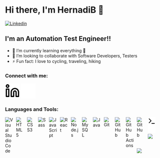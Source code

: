 # Hi there, I'm HernadiB 👋 

[![Linkedin](https://img.shields.io/website?label=Linkedin&style=for-the-badge&url=https%3A%2F%2FLinkedin.com)](https://www.linkedin.com/in/hern%C3%A1di-barnab%C3%A1s-3646a6238/)



## I'm an Automation Test Engineer!!

- 🌱 I’m currently learning everything 🤣
- 👯 I’m looking to collaborate with Software Developers, Testers
- ⚡ Fun fact: I love to cycling, traveling, hiking

### Connect with me:

[![website](./img/linkedin-light.svg)](https://www.linkedin.com/in/hern%C3%A1di-barnab%C3%A1s-3646a6238/#gh-light-mode-only)
[![website](./img/linkedin-dark.svg)](https://www.linkedin.com/in/hern%C3%A1di-barnab%C3%A1s-3646a6238/#gh-dark-mode-only)

### Languages and Tools:

[<img align="left" alt="Visual Studio Code" width="26px" src="https://cdn.jsdelivr.net/gh/devicons/devicon/icons/vscode/vscode-original.svg" style="padding-right:10px;" />][webdevplaylist]
[<img align="left" alt="HTML5" width="26px" src="https://cdn.jsdelivr.net/gh/devicons/devicon/icons/html5/html5-original.svg" style="padding-right:10px;" />][webdevplaylist]
[<img align="left" alt="CSS3" width="26px" src="https://cdn.jsdelivr.net/gh/devicons/devicon/icons/css3/css3-original.svg" style="padding-right:10px;" />][cssplaylist]
[<img align="left" alt="Sass" width="26px" src="https://cdn.jsdelivr.net/gh/devicons/devicon/icons/sass/sass-original.svg" style="padding-right:10px;" />][cssplaylist]
[<img align="left" alt="JavaScript" width="26px" src="https://cdn.jsdelivr.net/gh/devicons/devicon/icons/javascript/javascript-original.svg" style="padding-right:10px;" />][jsplaylist]
[<img align="left" alt="React" width="26px" src="https://cdn.jsdelivr.net/gh/devicons/devicon/icons/react/react-original.svg" style="padding-right:10px;" />][reactplaylist]
[<img align="left" alt="Node.js" width="26px" src="https://cdn.jsdelivr.net/gh/devicons/devicon/icons/nodejs/nodejs-original.svg" style="padding-right:10px;" />][webdevplaylist]
[<img align="left" alt="MySQL" width="26px" src="https://cdn.jsdelivr.net/gh/devicons/devicon/icons/mysql/mysql-original.svg" style="padding-right:10px;" />][webdevplaylist]
[<img align="left" alt="Java" width="26px" src="https://cdn.jsdelivr.net/npm/simple-icons@3.13.0/icons/java.svg" style="padding-right:10px;" />][jsplaylist]
[<img align="left" alt="Git" width="26px" src="https://cdn.jsdelivr.net/gh/devicons/devicon/icons/git/git-original.svg" style="padding-right:10px;" />][webdevplaylist]
[<img align="left" alt="GitHub" width="26px" src="https://user-images.githubusercontent.com/3369400/139447912-e0f43f33-6d9f-45f8-be46-2df5bbc91289.png" style="padding-right:10px;" />](https://www.youtube.com/playlist?list=PLkwxH9e_vrAJ0WbEsFA9W3I1W-g_BTsbt#gh-dark-mode-only)
<picture>
  <source media="(prefers-color-scheme: dark)" srcset="https://cdn.jsdelivr.net/npm/simple-icons@3.13.0/icons/githubactions.svg">
  <img align="left" alt="GitHub Actions" width="26px" src="https://cdn.jsdelivr.net/npm/simple-icons@3.13.0/icons/githubactions.svg#gh-light-mode-only" style="padding-right:10px;"/>
</picture>

[<img align="left" alt="GitHub" width="26px" src="https://user-images.githubusercontent.com/3369400/139448065-39a229ba-4b06-434b-bc67-616e2ed80c8f.png" style="padding-right:10px;" />](https://www.youtube.com/playlist?list=PLkwxH9e_vrAJ0WbEsFA9W3I1W-g_BTsbt#gh-light-mode-only)

[<img align="left" alt="Terminal" width="26px" src="./img/terminal-light.svg" />](https://www.youtube.com/playlist?list=PLkwxH9e_vrAJ0WbEsFA9W3I1W-g_BTsbt#gh-light-mode-only)

[<img align="left" alt="Terminal" width="26px" src="./img/terminal-dark.svg" />](https://www.youtube.com/playlist?list=PLkwxH9e_vrAJ0WbEsFA9W3I1W-g_BTsbt#gh-dark-mode-only)


##

<a href="https://github.com/anuraghazra/github-readme-stats">
  <img height="250px" align="center" src="https://github-readme-stats.vercel.app/api?username=HernadiB&theme=calm_pink&show_icons=true&show=reviews,prs_merged,prs_merged_percentage&hide_border=true"" />
</a>

##

<a href="https://github.com/anuraghazra/convoychat">
  <img height="250px" align="center" src="https://github-readme-stats.vercel.app/api/top-langs/?username=HernadiB&layout=compact&size_weight=0.5&count_weight=0.5" />
</a>

[website]: https://www.linkedin.com/in/hern%C3%A1di-barnab%C3%A1s-3646a6238/
[webdevplaylist]: https://www.youtube.com/playlist?list=PLkwxH9e_vrAJ0WbEsFA9W3I1W-g_BTsbt
[jsplaylist]: https://www.youtube.com/playlist?list=PLkwxH9e_vrALRJKu7wfXby3MKeflhTu6B
[cssplaylist]: https://www.youtube.com/playlist?list=PLkwxH9e_vrALSdvZuEh6gqQdmDoDIoqz4
[reactplaylist]: https://www.youtube.com/playlist?list=PLkwxH9e_vrAK4TdffpxKY3QGyHCpxFcQ0
